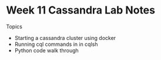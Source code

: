 # Week 11 Cassandra Lab Notes

Topics
- Starting a cassandra cluster using docker
- Running cql commands in in cqlsh
- Python code walk through
